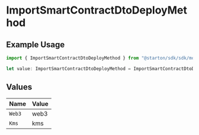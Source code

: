 # ImportSmartContractDtoDeployMethod

## Example Usage

```typescript
import { ImportSmartContractDtoDeployMethod } from "@starton/sdk/sdk/models/shared";

let value: ImportSmartContractDtoDeployMethod = ImportSmartContractDtoDeployMethod.Kms;
```

## Values

| Name   | Value  |
| ------ | ------ |
| `Web3` | web3   |
| `Kms`  | kms    |